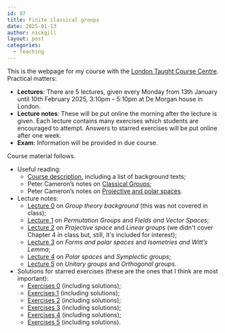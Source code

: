 ```yaml
---
id: 97
title: Finite classical groups
date: 2025-01-13
author: nickgill
layout: post
categories:
  - Teaching
---
```

This is the webpage for my course with the [London Taught Course Centre](http://www.ltcc.ac.uk). Practical matters:

  * **Lectures**: There are 5 lectures, given every Monday from 13th January until 10th February 2025, 3:10pm &#8211; 5:10pm at De Morgan house in London. 
  * **Lecture notes**: These will be put online the morning after the lecture is given. Each lecture contains many exercises which students are encouraged to attempt. Answers to starred exercises will be put online after one week. 
  * **Exam**: Information will be provided in due course.

Course material follows.
                
  * Useful reading: 
      * [Course description](https://www.ltcc.ac.uk/media/london-taught-course-centre/An-introduction-to-the-Finite-Classical-Groups-abstract.pdf), including a list of background texts; 
      * Peter Cameron&#8217;s notes on [Classical Groups](http://www.maths.qmul.ac.uk/~pjc/class_gps/);
      * Peter Cameron&#8217;s notes on [Projective and polar spaces](http://www.maths.qmul.ac.uk/~pjc/pps/).
  * Lecture notes: 
      * [Lecture 0](cg_lect_0.pdf) on _Group theory background_ (this was not covered in class); 
      * [Lecture 1](cg_lect_1.pdf) on _Permutation Groups_ and _Fields and Vector Spaces_; 
      * [Lecture 2](cg_lect_2.pdf) on _Projective space_ and _Linear groups_ (we didn't cover Chapter 4 in class but, still, it's included for interest); 
      * [Lecture 3](cg_lect_3.pdf) on _Forms and polar spaces_ and _Isometries and Witt&#8217;s Lemma_; 
      * [Lecture 4](cg_lect_4.pdf) on _Polar spaces_ and _Symplectic groups_; 
      * [Lecture 5](cg_lect_5.pdf) on _Unitary groups_ and _Orthogonal groups_. 
  * Solutions for starred exercises (these are the ones that I think are most important): 
      * [Exercises 0](cg_ex_0.pdf) (including solutions); 
      * [Exercises 1](cg_ex_1.pdf) (including solutions); 
      * [Exercises 2](cg_ex_2.pdf) (including solutions); 
      * [Exercises 3](cg_ex_3.pdf) (including solutions); 
      * [Exercises 4](cg_ex_4.pdf) (including solutions); 
      * [Exercises 5](cg_ex_5.pdf) (including solutions).
